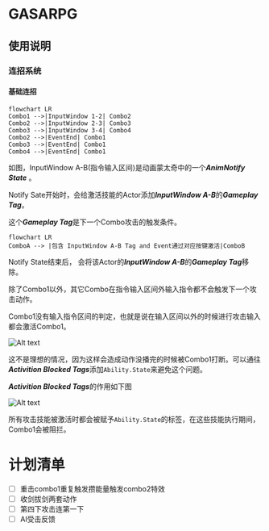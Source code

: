 # GASARPG



## 使用说明

### 连招系统

#### 基础连招
``` mermaid
flowchart LR
Combo1 -->|InputWindow 1-2| Combo2
Combo2 -->|InputWindow 2-3| Combo3
Combo3 -->|InputWindow 3-4| Combo4
Combo2 -->|EventEnd| Combo1
Combo3 -->|EventEnd| Combo1
Combo4 -->|EventEnd| Combo1
```

如图，InputWindow A-B(指令输入区间)是动画蒙太奇中的一个***AnimNotify State*** 。

Notify Sate开始时，会给激活技能的Actor添加***InputWindow A-B***的***Gameplay Tag***。

这个***Gameplay Tag***是下一个Combo攻击的触发条件。

```mermaid
flowchart LR
ComboA --> |包含 InputWindow A-B Tag and Event通过对应按键激活|ComboB
```

Notify State结束后， 会将该Actor的***InputWindow A-B***的***Gameplay Tag***移除。

除了Combo1以外，其它Combo在指令输入区间外输入指令都不会触发下一个攻击动作。

Combo1没有输入指令区间的判定，也就是说在输入区间以外的时候进行攻击输入都会激活Combo1。

![Alt text](../main/Media/InputWindow.png?raw=true)

这不是理想的情况，因为这样会造成动作没播完的时候被Combo1打断。可以通往***Activition Blocked Tags***添加```Ability.State```来避免这个问题。

***Activition Blocked Tags***的作用如下图

![Alt text](../main/Media/ActivationBlockedTags.png?raw=true)

所有攻击技能被激活时都会被赋予```Ability.State```的标签，在这些技能执行期间，Combo1会被阻拦。



# 计划清单
- [ ] 重击combo1重复触发攒能量触发combo2特效
- [ ] 收剑拔剑两套动作
- [ ] 第四下攻击连第一下
- [ ] AI受击反馈